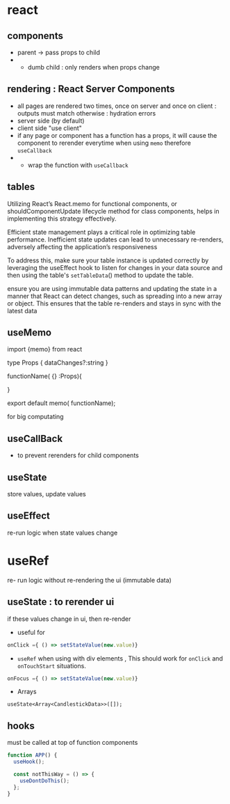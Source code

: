 # react

## components

- parent -> pass props to child
- - dumb child : only renders when props change

## rendering : React Server Components

- all pages are rendered two times, once on server and once on client : outputs must match otherwise : hydration errors
- server side (by default)
- client side "use client"
- if any page or component has a function has a props, it will cause the component to rerender everytime when using `memo` therefore `useCallback`
- - wrap the function with `useCallback`

## tables

Utilizing React’s React.memo for functional components, or shouldComponentUpdate lifecycle method for class components, helps in implementing this strategy effectively.

Efficient state management plays a critical role in optimizing table performance. Inefficient state updates can lead to unnecessary re-renders, adversely affecting the application’s responsiveness

To address this, make sure your table instance is updated correctly by leveraging the useEffect hook to listen for changes in your data source and then using the table's `setTableData`() method to update the table.

ensure you are using immutable data patterns and updating the state in a manner that React can detect changes, such as spreading into a new array or object. This ensures that the table re-renders and stays in sync with the latest data

## useMemo

import {memo} from react

type Props {
dataChanges?:string
}

functionName( {} :Props){

}

export default memo( functionName);

for big computating

## useCallBack

- to prevent rerenders for child components

## useState

store values, update values

## useEffect

re-run logic when state values change

# useRef

re- run logic without re-rendering the ui (immutable data)

## useState : to rerender ui

if these values change in ui, then re-render

- useful for

```js
onClick ={ () => setStateValue(new.value)}
```

- `useRef` when using with div elements , This should work for `onClick` and `onTouchStart` situations.

```js
onFocus ={ () => setStateValue(new.value)}
```

- Arrays

```
useState<Array<CandlestickData>>([]);
```

## hooks

must be called at top of function components

```js
function APP() {
  useHook();

  const notThisWay = () => {
    useDontDoThis();
  };
}
```
